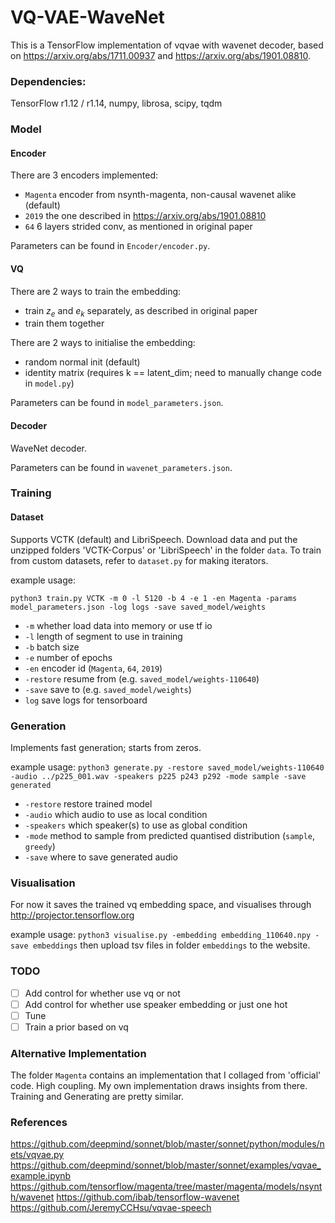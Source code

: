
# VQ-VAE-WaveNet

This is a TensorFlow implementation of vqvae with wavenet decoder, based on https://arxiv.org/abs/1711.00937 and https://arxiv.org/abs/1901.08810.

### Dependencies:
TensorFlow r1.12 / r1.14, numpy, librosa, scipy, tqdm

### Model

#### Encoder
There are 3 encoders implemented:
- `Magenta` encoder from nsynth-magenta, non-causal wavenet alike (default)
- `2019` the one described in https://arxiv.org/abs/1901.08810
- `64` 6 layers strided conv, as mentioned in original paper

Parameters can be found in `Encoder/encoder.py`.

#### VQ

There are 2 ways to train the embedding:
- train $z_e$ and $e_k$ separately, as described in original paper
- train them together

There are 2 ways to initialise the embedding:
- random normal init (default)
- identity matrix (requires k == latent_dim; need to manually change code in `model.py`)

Parameters can be found in `model_parameters.json`.

#### Decoder

WaveNet decoder.

Parameters can be found in `wavenet_parameters.json`.

### Training

#### Dataset

Supports VCTK (default) and LibriSpeech. 
Download data and put the unzipped folders 'VCTK-Corpus' or 'LibriSpeech' in the folder `data`.
To train from custom datasets, refer to `dataset.py` for making iterators.

example usage: 

`python3 train.py VCTK -m 0 -l 5120 -b 4 -e 1 -en Magenta -params model_parameters.json -log logs -save saved_model/weights`
- `-m` whether load data into memory or use tf io
- `-l` length of segment to use in training
- `-b` batch size
- `-e` number of epochs
- `-en` encoder id (`Magenta`, `64`, `2019`)
- `-restore` resume from (e.g. `saved_model/weights-110640`)
- `-save` save to (e.g. `saved_model/weights`)
- `log` save logs for tensorboard

### Generation

Implements fast generation; starts from zeros.

example usage:
`python3 generate.py -restore saved_model/weights-110640 -audio ../p225_001.wav -speakers p225 p243 p292 -mode sample -save generated `
- `-restore` restore trained model
- `-audio` which audio to use as local condition
- `-speakers` which speaker(s) to use as global condition
- `-mode` method to sample from predicted quantised distribution (`sample`, `greedy`)
- `-save` where to save generated audio

### Visualisation

For now it saves the trained vq embedding space, and visualises through http://projector.tensorflow.org

example usage:
`python3 visualise.py -embedding embedding_110640.npy -save embeddings`
then upload tsv files in folder `embeddings` to the website.

### TODO
- [ ] Add control for whether use vq or not
- [ ] Add control for whether use speaker embedding or just one hot
- [ ] Tune
- [ ] Train a prior based on vq

### Alternative Implementation
The folder `Magenta` contains an implementation that I collaged from 'official' code. High coupling. My own implementation draws insights from there. Training and Generating are pretty similar.

### References

https://github.com/deepmind/sonnet/blob/master/sonnet/python/modules/nets/vqvae.py
https://github.com/deepmind/sonnet/blob/master/sonnet/examples/vqvae_example.ipynb
https://github.com/tensorflow/magenta/tree/master/magenta/models/nsynth/wavenet
https://github.com/ibab/tensorflow-wavenet
https://github.com/JeremyCCHsu/vqvae-speech